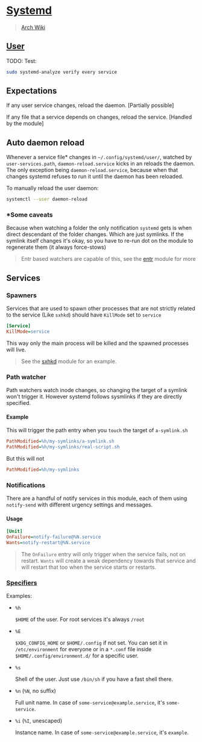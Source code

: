 # [Systemd](https://github.com/systemd/systemd)

> [Arch Wiki](https://wiki.archlinux.org/index.php/Systemd)

## [User](https://wiki.archlinux.org/index.php/Systemd/User)

TODO:
Test:

```sh
sudo systemd-analyze verify every service
```

## Expectations

If any user service changes, reload the daemon. [Partially possible]

If any file that a service depends on changes, reload the service. [Handled
by the module]

## Auto daemon reload

Whenever a service file\* changes in `~/.config/systemd/user/`, watched by
`user-services.path`, `daemon-reload.service` kicks in an reloads the daemon.
The only exception being `daemon-reload.service`, because when that changes
systemd refuses to run it until the daemon has been reloaded.

To manually reload the user daemon:

```sh
systemctl --user daemon-reload
```

### \*Some caveats

Because when watching a folder the only notification `systemd` gets is when
direct descendant of the folder changes. Which are just symlinks. If the
symlink itself changes it's okay, so you have to re-run dot on the module
to regenerate them (it always force-stows)

> Entr based watchers are capable of this, see the [entr](../entr/) module
> for more

## Services

### Spawners

Services that are used to spawn other processes that are not strictly related
to the service (Like `sxhkd`) should have `KillMode` set to `service`

```ini
[Service]
KillMode=service
```

This way only the main process will be killed and the spawned processes will
live.

> See the [sxhkd](../sxhkd) module for an example.

### Path watcher

Path watchers watch inode changes, so changing the target of a symlink won't
trigger it. However systemd follows sysmlinks if they are directly specified.

#### Example

This will trigger the path entry when you `touch` the target of `a-symlink.sh`

```ini
PathModified=%h/my-symlinks/a-symlink.sh
PathModified=%h/my-symlinks/real-script.sh
```

But this will not

```ini
PathModified=%h/my-symlinks
```

### Notifications

There are a handful of notify services in this module, each of them using
`notify-send` with different urgency settings and messages.

#### Usage

```ini
[Unit]
OnFailure=notify-failure@%N.service
Wants=notify-restart@%N.service
```

> The `OnFailure` entry will only trigger when the service fails, not on
> restart. `Wants` will create a weak dependency towards that service and will
> restart that too when the service starts or restarts.

### [Specifiers](https://www.freedesktop.org/software/systemd/man/systemd.unit.html#Specifiers)

Examples:

- `%h`

  `$HOME` of the user. For root services it's always `/root`

- `%E`

  `$XDG_CONFIG_HOME` or `$HOME/.config` if not set. You can set it in
  `/etc/environment` for everyone or in a `*.conf` file inside
  `$HOME/.config/environment.d/` for a specific user.

- `%s`

  Shell of the user. Just use `/bin/sh` if you have a fast shell there.

- `%n` (`%N`, no suffix)

  Full unit name. In case of `some-service@example.service`, it's
  `some-service`.

- `%i` (`%I`, unescaped)

  Instance name. In case of `some-service@example.service`, it's
  `example`.
